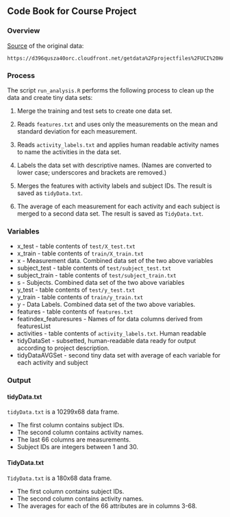 ## Code Book for Course Project

### Overview

[Source](https://d396qusza40orc.cloudfront.net/getdata%2Fprojectfiles%2FUCI%20HAR%20Dataset.zip) of the original data:

	https://d396qusza40orc.cloudfront.net/getdata%2Fprojectfiles%2FUCI%20HAR%20Dataset.zip

	
### Process

The script `run_analysis.R` performs the following process to clean up the data
and create tiny data sets:

1. Merge the training and test sets to create one data set.

2. Reads `features.txt` and uses only the measurements on the mean and standard
   deviation for each measurement. 

3. Reads `activity_labels.txt` and applies human readable activity names to
   name the activities in the data set.

4. Labels the data set with descriptive names. (Names are converted to lower
   case; underscores and brackets are removed.)

5. Merges the features with activity labels and subject IDs. The result is
   saved as `tidyData.txt`.

6. The average of each measurement for each activity and each subject is merged
   to a second data set. The result is saved as `TidyData.txt`.

### Variables

- x_test - table contents of `test/X_test.txt`
- x_train - table contents of `train/X_train.txt`
- x - Measurement data. Combined data set of the two above variables
- subject_test - table contents of `test/subject_test.txt`
- subject_train - table contents of `test/subject_train.txt`
- s - Subjects. Combined data set of the two above variables
- y_test - table contents of `test/y_test.txt`
- y_train - table contents of `train/y_train.txt`
- y - Data Labels. Combined data set of the two above variables. 
- features - table contents of `features.txt`
- featindex_featuresures - Names of for data columns derived from featuresList
- activities - table contents of `activity_labels.txt`. Human readable
- tidyDataSet - subsetted, human-readable data ready for output according to project description.
- tidyDataAVGSet - second tiny data set with average of each variable for each activity and
  subject

### Output

#### tidyData.txt

`tidyData.txt` is a 10299x68 data frame.

- The first column contains subject IDs.
- The second column contains activity names.
- The last 66 columns are measurements.
- Subject IDs are integers between 1 and 30.

#### TidyData.txt

`TidyData.txt` is a 180x68 data frame.

- The first column contains subject IDs.
- The second column contains activity names.
- The averages for each of the 66 attributes are in columns 3-68.

